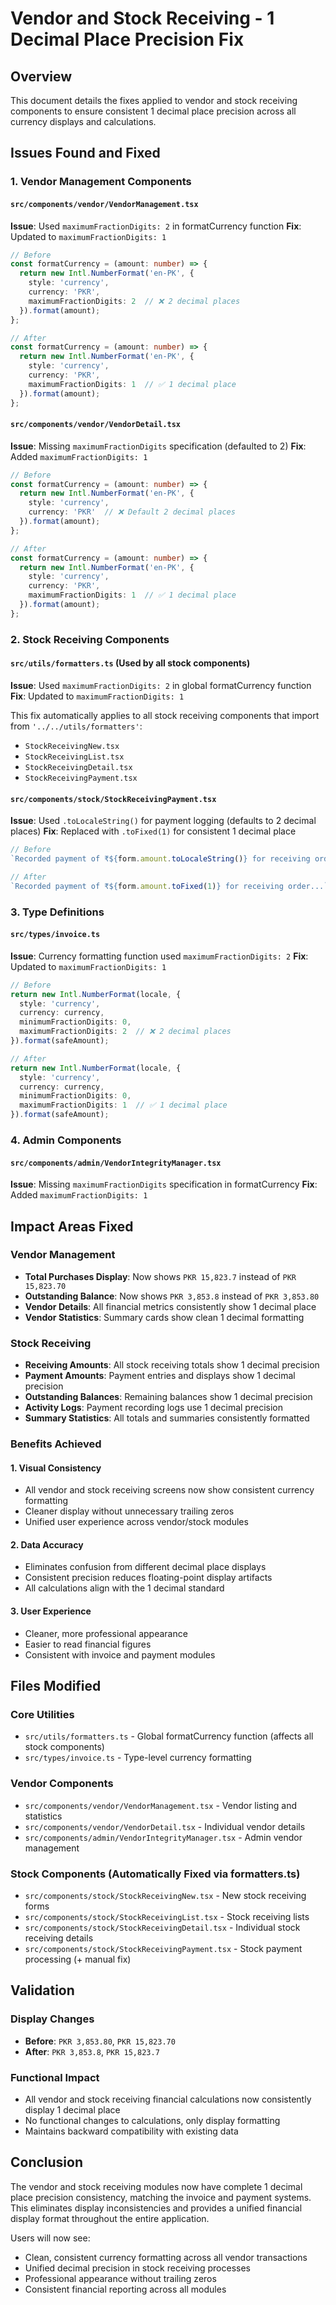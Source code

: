 # Vendor and Stock Receiving - 1 Decimal Place Precision Fix

## Overview
This document details the fixes applied to vendor and stock receiving components to ensure consistent 1 decimal place precision across all currency displays and calculations.

## Issues Found and Fixed

### 1. Vendor Management Components

#### `src/components/vendor/VendorManagement.tsx`
**Issue**: Used `maximumFractionDigits: 2` in formatCurrency function
**Fix**: Updated to `maximumFractionDigits: 1`
```typescript
// Before
const formatCurrency = (amount: number) => {
  return new Intl.NumberFormat('en-PK', {
    style: 'currency',
    currency: 'PKR',
    maximumFractionDigits: 2  // ❌ 2 decimal places
  }).format(amount);
};

// After
const formatCurrency = (amount: number) => {
  return new Intl.NumberFormat('en-PK', {
    style: 'currency',
    currency: 'PKR',
    maximumFractionDigits: 1  // ✅ 1 decimal place
  }).format(amount);
};
```

#### `src/components/vendor/VendorDetail.tsx`
**Issue**: Missing `maximumFractionDigits` specification (defaulted to 2)
**Fix**: Added `maximumFractionDigits: 1`
```typescript
// Before
const formatCurrency = (amount: number) => {
  return new Intl.NumberFormat('en-PK', {
    style: 'currency',
    currency: 'PKR'  // ❌ Default 2 decimal places
  }).format(amount);
};

// After
const formatCurrency = (amount: number) => {
  return new Intl.NumberFormat('en-PK', {
    style: 'currency',
    currency: 'PKR',
    maximumFractionDigits: 1  // ✅ 1 decimal place
  }).format(amount);
};
```

### 2. Stock Receiving Components

#### `src/utils/formatters.ts` (Used by all stock components)
**Issue**: Used `maximumFractionDigits: 2` in global formatCurrency function
**Fix**: Updated to `maximumFractionDigits: 1`

This fix automatically applies to all stock receiving components that import from `'../../utils/formatters'`:
- `StockReceivingNew.tsx`
- `StockReceivingList.tsx` 
- `StockReceivingDetail.tsx`
- `StockReceivingPayment.tsx`

#### `src/components/stock/StockReceivingPayment.tsx`
**Issue**: Used `.toLocaleString()` for payment logging (defaults to 2 decimal places)
**Fix**: Replaced with `.toFixed(1)` for consistent 1 decimal place
```typescript
// Before
`Recorded payment of ₹${form.amount.toLocaleString()} for receiving order...`

// After  
`Recorded payment of ₹${form.amount.toFixed(1)} for receiving order...`
```

### 3. Type Definitions

#### `src/types/invoice.ts`
**Issue**: Currency formatting function used `maximumFractionDigits: 2`
**Fix**: Updated to `maximumFractionDigits: 1`
```typescript
// Before
return new Intl.NumberFormat(locale, {
  style: 'currency',
  currency: currency,
  minimumFractionDigits: 0,
  maximumFractionDigits: 2  // ❌ 2 decimal places
}).format(safeAmount);

// After
return new Intl.NumberFormat(locale, {
  style: 'currency',
  currency: currency,
  minimumFractionDigits: 0,
  maximumFractionDigits: 1  // ✅ 1 decimal place
}).format(safeAmount);
```

### 4. Admin Components

#### `src/components/admin/VendorIntegrityManager.tsx`
**Issue**: Missing `maximumFractionDigits` specification in formatCurrency
**Fix**: Added `maximumFractionDigits: 1`

## Impact Areas Fixed

### Vendor Management
- **Total Purchases Display**: Now shows `PKR 15,823.7` instead of `PKR 15,823.70`
- **Outstanding Balance**: Now shows `PKR 3,853.8` instead of `PKR 3,853.80`
- **Vendor Details**: All financial metrics consistently show 1 decimal place
- **Vendor Statistics**: Summary cards show clean 1 decimal formatting

### Stock Receiving
- **Receiving Amounts**: All stock receiving totals show 1 decimal precision
- **Payment Amounts**: Payment entries and displays show 1 decimal precision
- **Outstanding Balances**: Remaining balances show 1 decimal precision
- **Activity Logs**: Payment recording logs use 1 decimal precision
- **Summary Statistics**: All totals and summaries consistently formatted

### Benefits Achieved

#### 1. **Visual Consistency**
- All vendor and stock receiving screens now show consistent currency formatting
- Cleaner display without unnecessary trailing zeros
- Unified user experience across vendor/stock modules

#### 2. **Data Accuracy** 
- Eliminates confusion from different decimal place displays
- Consistent precision reduces floating-point display artifacts
- All calculations align with the 1 decimal standard

#### 3. **User Experience**
- Cleaner, more professional appearance
- Easier to read financial figures
- Consistent with invoice and payment modules

## Files Modified

### Core Utilities
- `src/utils/formatters.ts` - Global formatCurrency function (affects all stock components)
- `src/types/invoice.ts` - Type-level currency formatting

### Vendor Components  
- `src/components/vendor/VendorManagement.tsx` - Vendor listing and statistics
- `src/components/vendor/VendorDetail.tsx` - Individual vendor details
- `src/components/admin/VendorIntegrityManager.tsx` - Admin vendor management

### Stock Components (Automatically Fixed via formatters.ts)
- `src/components/stock/StockReceivingNew.tsx` - New stock receiving forms
- `src/components/stock/StockReceivingList.tsx` - Stock receiving lists  
- `src/components/stock/StockReceivingDetail.tsx` - Individual stock receiving details
- `src/components/stock/StockReceivingPayment.tsx` - Stock payment processing (+ manual fix)

## Validation

### Display Changes
- **Before**: `PKR 3,853.80`, `PKR 15,823.70`
- **After**: `PKR 3,853.8`, `PKR 15,823.7`

### Functional Impact
- All vendor and stock receiving financial calculations now consistently display 1 decimal place
- No functional changes to calculations, only display formatting
- Maintains backward compatibility with existing data

## Conclusion

The vendor and stock receiving modules now have complete 1 decimal place precision consistency, matching the invoice and payment systems. This eliminates display inconsistencies and provides a unified financial display format throughout the entire application.

Users will now see:
- Clean, consistent currency formatting across all vendor transactions
- Unified decimal precision in stock receiving processes  
- Professional appearance without trailing zeros
- Consistent financial reporting across all modules
